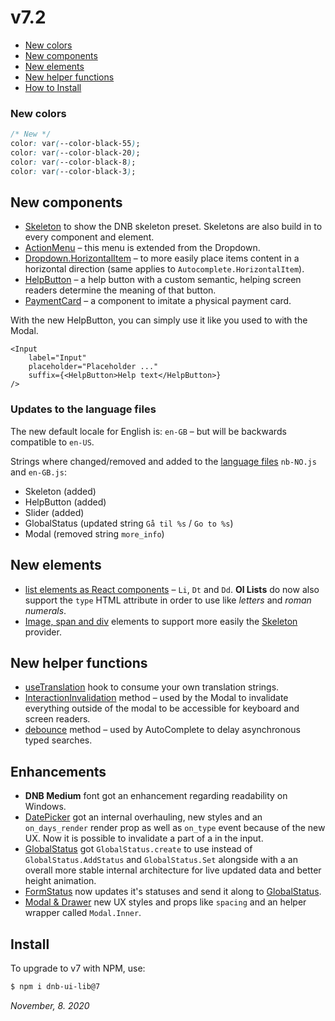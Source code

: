 # v7.2

- [New colors](#new-colors)
- [New components](#new-components)
- [New elements](#new-elements)
- [New helper functions](#new-helper-functions)
- [How to Install](#install)

### New colors

```css
/* New */
color: var(--color-black-55);
color: var(--color-black-20);
color: var(--color-black-8);
color: var(--color-black-3);
```

## New components

- [Skeleton](/uilib/components/skeleton) to show the DNB skeleton preset. Skeletons are also build in to every component and element.
- [ActionMenu](/uilib/components/dropdown#dropdown-action_menu) – this menu is extended from the Dropdown.
- [Dropdown.HorizontalItem](/uilib/components/dropdown/demos#dropdown-item-content-directions) – to more easily place items content in a horizontal direction (same applies to `Autocomplete.HorizontalItem`).
- [HelpButton](/uilib/components/help-button) – a help button with a custom semantic, helping screen readers determine the meaning of that button.
- [PaymentCard](/uilib/patterns/payment-card) – a component to imitate a physical payment card.

With the new HelpButton, you can simply use it like you used to with the Modal.

```
<Input
	label="Input"
	placeholder="Placeholder ..."
	suffix={<HelpButton>Help text</HelpButton>}
/>
```

### Updates to the language files

The new default locale for English is: `en-GB` – but will be backwards compatible to `en-US`.

Strings where changed/removed and added to the [language files](/uilib/usage/customisation/localization) `nb-NO.js` and `en-GB.js`:

- Skeleton (added)
- HelpButton (added)
- Slider (added)
- GlobalStatus (updated string `Gå til %s` / `Go to %s`)
- Modal (removed string `more_info`)

## New elements

- [list elements as React components](/uilib/elements/lists) – `Li`, `Dt` and `Dd`. **Ol Lists** do now also support the `type` HTML attribute in order to use like _letters_ and _roman numerals_.
- [Image, span and div](/uilib/elements) elements to support more easily the [Skeleton](/uilib/components/skeleton) provider.

## New helper functions

- [useTranslation](/usage/customisation/localization#how-to-use-your-own-translation-strings) hook to consume your own translation strings.
- [InteractionInvalidation](/uilib/helpers/functions) method – used by the Modal to invalidate everything outside of the modal to be accessible for keyboard and screen readers.
- [debounce](/uilib/helpers/functions) method – used by AutoComplete to delay asynchronous typed searches.

## Enhancements

- **DNB Medium** font got an enhancement regarding readability on Windows.
- [DatePicker](/uilib/components/date-picker) got an internal overhauling, new styles and an `on_days_render` render prop as well as `on_type` event because of the new UX. Now it is possible to invalidate a part of a in the input.
- [GlobalStatus](/uilib/components/global-status) got `GlobalStatus.create` to use instead of `GlobalStatus.AddStatus` and `GlobalStatus.Set` alongside with a an overall more stable internal architecture for live updated data and better height animation.
- [FormStatus](/uilib/components/form-status) now updates it's statuses and send it along to [GlobalStatus](/uilib/components/global-status).
- [Modal & Drawer](/uilib/components/modal) new UX styles and props like `spacing` and an helper wrapper called `Modal.Inner`.

## Install

To upgrade to v7 with NPM, use:

```bash
$ npm i dnb-ui-lib@7
```

_November, 8. 2020_
